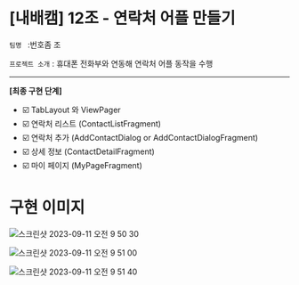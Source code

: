 # [내배캠] 12조 - 연락처 어플 만들기

`팀명 ` :번호좀 조

`프로젝트 소개` : 휴대폰 전화부와 연동해 연락처 어플 동작을 수행

---

**[최종 구현 단계]** 
- ☑️ TabLayout 와 ViewPager 
- ☑️ 연락처 리스트 (ContactListFragment) 
- ☑️ 연락처 추가 (AddContactDialog or AddContactDialogFragment)
- ☑️ 상세 정보 (ContactDetailFragment)
- ☑️ 마이 페이지 (MyPageFragment)





# **구현 이미지**

![스크린샷 2023-09-11 오전 9 50 30](https://github.com/nbcam12/Nb_Contact/assets/106301222/fd1e4c17-5a6f-4859-adb8-0985c031615e)


![스크린샷 2023-09-11 오전 9 51 00](https://github.com/nbcam12/Nb_Contact/assets/106301222/90f0d39c-4562-475d-bd83-6236aff3e673)


![스크린샷 2023-09-11 오전 9 51 40](https://github.com/nbcam12/Nb_Contact/assets/106301222/36160d83-2fb4-455b-9887-373562436704)
